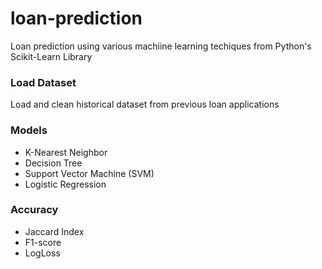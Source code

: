 # loan-prediction

Loan prediction using various machiine learning techiques from Python's Scikit-Learn Library

### Load Dataset
Load and clean historical dataset from previous loan applications

### Models
* K-Nearest Neighbor
* Decision Tree
* Support Vector Machine (SVM)
* Logistic Regression

### Accuracy
* Jaccard Index
* F1-score
* LogLoss

